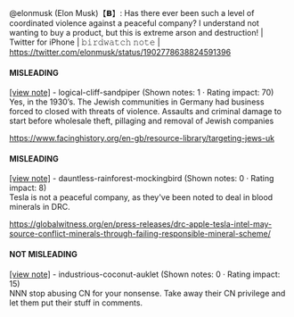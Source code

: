 @elonmusk (Elon Musk)【𝗕】: Has there ever been such a level of coordinated violence against a peaceful company? I understand not wanting to buy a product, but this is extreme arson and destruction! | Twitter for iPhone | 𝚋𝚒𝚛𝚍𝚠𝚊𝚝𝚌𝚑 𝚗𝚘𝚝𝚎 | https://twitter.com/elonmusk/status/1902778638824591396

#### MISLEADING

[[view note]](https://x.com/i/birdwatch/n/1902809341205303706) - logical-cliff-sandpiper (Shown notes: 1 · Rating impact: 70)\
Yes, in the 1930’s. The Jewish communities in Germany had business forced to closed with threats of violence. Assaults and criminal damage to start before wholesale theft, pillaging and removal of Jewish companies

https://www.facinghistory.org/en-gb/resource-library/targeting-jews-uk

#### MISLEADING

[[view note]](https://x.com/i/birdwatch/n/1902970922761376144) - dauntless-rainforest-mockingbird (Shown notes: 0 · Rating impact: 8)\
Tesla is not a peaceful company, as they've been noted to deal in blood minerals in DRC. 

https://globalwitness.org/en/press-releases/drc-apple-tesla-intel-may-source-conflict-minerals-through-failing-responsible-mineral-scheme/

#### NOT MISLEADING

[[view note]](https://x.com/i/birdwatch/n/1902812988157071697) - industrious-coconut-auklet (Shown notes: 0 · Rating impact: 15)\
NNN stop abusing CN for your nonsense. Take away their CN privilege and let them put their stuff in comments.
